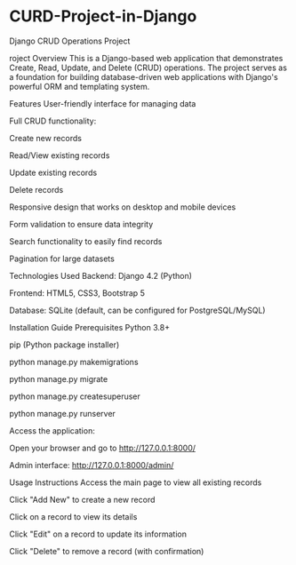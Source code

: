 # CURD-Project-in-Django
Django CRUD Operations Project

roject Overview
This is a Django-based web application that demonstrates Create, Read, Update, and Delete (CRUD) operations. The project serves as a foundation for building database-driven web applications with Django's powerful ORM and templating system.

Features
User-friendly interface for managing data

Full CRUD functionality:

Create new records

Read/View existing records

Update existing records

Delete records

Responsive design that works on desktop and mobile devices

Form validation to ensure data integrity

Search functionality to easily find records

Pagination for large datasets

Technologies Used
Backend: Django 4.2 (Python)

Frontend: HTML5, CSS3, Bootstrap 5

Database: SQLite (default, can be configured for PostgreSQL/MySQL)

Installation Guide
Prerequisites
Python 3.8+

pip (Python package installer)

python manage.py makemigrations

python manage.py migrate

python manage.py createsuperuser

python manage.py runserver

Access the application:

Open your browser and go to http://127.0.0.1:8000/

Admin interface: http://127.0.0.1:8000/admin/

Usage Instructions
Access the main page to view all existing records

Click "Add New" to create a new record

Click on a record to view its details

Click "Edit" on a record to update its information

Click "Delete" to remove a record (with confirmation)

